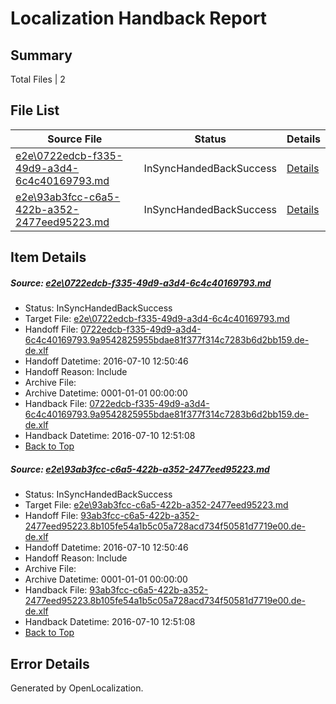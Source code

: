 # <a name='report-top'></a> Localization Handback Report

## Summary
 Total Files | 2

## File List
 Source File | Status | Details 
 ----------- | ------ | ------- 
 [e2e\0722edcb-f335-49d9-a3d4-6c4c40169793.md](https://github.com/OpenLocalizationTestOrg/oltest/blob/3725b67601ed10041081bdddc82d28c18f7573d2/e2e/0722edcb-f335-49d9-a3d4-6c4c40169793.md) | InSyncHandedBackSuccess | [Details](#70323265b199b69bb8df4985b4d050eff971242f1)
 [e2e\93ab3fcc-c6a5-422b-a352-2477eed95223.md](https://github.com/OpenLocalizationTestOrg/oltest/blob/3725b67601ed10041081bdddc82d28c18f7573d2/e2e/93ab3fcc-c6a5-422b-a352-2477eed95223.md) | InSyncHandedBackSuccess | [Details](#12181e8a873e32b2ac3c200f241d8af0c910741f2)

## Item Details
##### <a name='70323265b199b69bb8df4985b4d050eff971242f1'></a> Source: [e2e\0722edcb-f335-49d9-a3d4-6c4c40169793.md](https://github.com/OpenLocalizationTestOrg/oltest/blob/3725b67601ed10041081bdddc82d28c18f7573d2/e2e/0722edcb-f335-49d9-a3d4-6c4c40169793.md)
* Status: InSyncHandedBackSuccess
* Target File: [e2e\0722edcb-f335-49d9-a3d4-6c4c40169793.md](https://github.com/OpenLocalizationTestOrg/oltest-dede-fly/blob/c3222a293dd90b57c456a8199e200c4a561b83cb/e2e/0722edcb-f335-49d9-a3d4-6c4c40169793.md)
* Handoff File: [0722edcb-f335-49d9-a3d4-6c4c40169793.9a9542825955bdae81f377f314c7283b6d2bb159.de-de.xlf](https://github.com/OpenLocalizationTestOrg/olhandoff-e2e/blob/7864bd1ee3ca80ec3a95ae970fbe29aef4f04ee4/ol-handoff/OpenLocalizationTestOrg/oltest-dede-fly/ci/ht/0722edcb-f335-49d9-a3d4-6c4c40169793.9a9542825955bdae81f377f314c7283b6d2bb159.de-de.xlf)
* Handoff Datetime: 2016-07-10 12:50:46
* Handoff Reason: Include
* Archive File: 
* Archive Datetime: 0001-01-01 00:00:00
* Handback File: [0722edcb-f335-49d9-a3d4-6c4c40169793.9a9542825955bdae81f377f314c7283b6d2bb159.de-de.xlf](https://github.com/OpenLocalizationTestOrg/olhandback-e2e/blob/3fe932485935c8f8f08aa22152eca95d5cd15ea9/ol-handback/OpenLocalizationTestOrg/oltest-dede-fly/ci/ht/0722edcb-f335-49d9-a3d4-6c4c40169793.9a9542825955bdae81f377f314c7283b6d2bb159.de-de.xlf)
* Handback Datetime: 2016-07-10 12:51:08
* [Back to Top](#report-top)

##### <a name='12181e8a873e32b2ac3c200f241d8af0c910741f2'></a> Source: [e2e\93ab3fcc-c6a5-422b-a352-2477eed95223.md](https://github.com/OpenLocalizationTestOrg/oltest/blob/3725b67601ed10041081bdddc82d28c18f7573d2/e2e/93ab3fcc-c6a5-422b-a352-2477eed95223.md)
* Status: InSyncHandedBackSuccess
* Target File: [e2e\93ab3fcc-c6a5-422b-a352-2477eed95223.md](https://github.com/OpenLocalizationTestOrg/oltest-dede-fly/blob/c3222a293dd90b57c456a8199e200c4a561b83cb/e2e/93ab3fcc-c6a5-422b-a352-2477eed95223.md)
* Handoff File: [93ab3fcc-c6a5-422b-a352-2477eed95223.8b105fe54a1b5c05a728acd734f50581d7719e00.de-de.xlf](https://github.com/OpenLocalizationTestOrg/olhandoff-e2e/blob/7864bd1ee3ca80ec3a95ae970fbe29aef4f04ee4/ol-handoff/OpenLocalizationTestOrg/oltest-dede-fly/ci/ht/93ab3fcc-c6a5-422b-a352-2477eed95223.8b105fe54a1b5c05a728acd734f50581d7719e00.de-de.xlf)
* Handoff Datetime: 2016-07-10 12:50:46
* Handoff Reason: Include
* Archive File: 
* Archive Datetime: 0001-01-01 00:00:00
* Handback File: [93ab3fcc-c6a5-422b-a352-2477eed95223.8b105fe54a1b5c05a728acd734f50581d7719e00.de-de.xlf](https://github.com/OpenLocalizationTestOrg/olhandback-e2e/blob/3fe932485935c8f8f08aa22152eca95d5cd15ea9/ol-handback/OpenLocalizationTestOrg/oltest-dede-fly/ci/ht/93ab3fcc-c6a5-422b-a352-2477eed95223.8b105fe54a1b5c05a728acd734f50581d7719e00.de-de.xlf)
* Handback Datetime: 2016-07-10 12:51:08
* [Back to Top](#report-top)


## Error Details

Generated by OpenLocalization.

